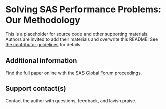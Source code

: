 # Solving SAS  Performance Problems: Our Methodology                                                                                                    This is a placeholder for source code and other supporting materials.  Authors are invited to add their materials and overwrite this README! See [the contributor guidelines](../CONTRIBUTING.md) for details. ## Additional informationFind the full paper online with the [SAS Global Forum proceedings](https://www.sas.com/en_us/events/sas-global-forum/program/proceedings.html).## Support contact(s)Contact the author with questions, feedback, and lavish praise.                                                                                                                                                                                                                                                                                                                                                                                           

